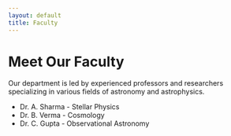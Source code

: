 ```yaml
---
layout: default
title: Faculty
---
```


# Meet Our Faculty

Our department is led by experienced professors and researchers specializing in various fields of astronomy and astrophysics.

- Dr. A. Sharma - Stellar Physics
- Dr. B. Verma - Cosmology
- Dr. C. Gupta - Observational Astronomy
